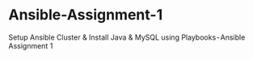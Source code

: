 # Ansible-Assignment-1
Setup Ansible Cluster &amp; Install Java &amp; MySQL using Playbooks - Ansible Assignment 1
